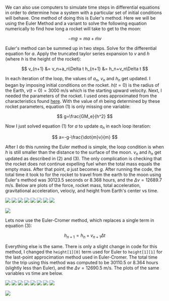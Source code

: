 We can also use computers to simulate time steps in differential equations in order to determine how a system with a particular set of initial conditions will behave. One method of doing this is Euler's method. Here we will be using the Euler Method and a variant to solve the following equation numerically to find how long a rocket will take to get to the moon:

$$
-mg=ma+\dot{m}v
$$

Euler's method can be summed up in two steps. Solve for the differential equation for $a$. Apply the truncated taylor series expansion to $v$ and $h$ (where $h$ is the height of the rocket):

$$
v_{n+1} &= v_n+a_n\Delta t
h_{n+1} &= h_n+v_n\Delta t
$$

In each iteration of the loop, the values of $a_n$, $v_n$ and $h_n$ get updated. I began by imposing initial conditions on the rocket. $h(t=0)$ is the radius of the Earth, $v(t=0)=3000$ m/s which is the starting upward velocity. Next, I needed the parameters of the rocket. I used ones approximated from the characteristics found [here](https://en.wikipedia.org/wiki/Space_Shuttle_Solid_Rocket_Booster).
With the value of $\dot{m}$ being determined by these rocket parameters, equation $(1)$ is only missing one variable: 

$$
g=\frac{GM_e}{h^2}
$$

Now I just solved equation (1) for $a$ to update $a_n$ in each loop iteration:

$$
a=-g-\frac{\dot{m}v}{m}
$$

After I do this running the Euler method is simple, the loop condition is when $h$ is still smaller than the distance to the surface of the moon. $v_n$ and $h_n$ get updated as described in $(2)$ and $(3)$. The only complication is checking that the rocket does not continue expelling fuel when the total mass equals the empty mass. After that point, $a$ just becomes $g$. After running the code, the total time it took to for the rocket to travel from the earth to the moon using Euler's method was $30123.5$ seconds or $8.368$ hours, and the $\Delta v = 12689.7$ m/s. Below are plots of the force, rocket mass, total acceleration, gravitational acceleration, velociy, and height from Earth's center vs time. 

![](images/fvta.jpg)  ![](images/fvtb.jpg)
![](images/mvta.jpg)  ![](images/mvtb.jpg)
![](images/avta.jpg)  ![](images/avtb.jpg)
![](images/gvt.jpg)   ![](images/vvt.jpg)


![](images/hvt.jpg) 

Lets now use the Euler-Cromer method, which replaces a single term in equation (3):

$$
h_{n+1}=h_n+v_{n+1}\Delta t
$$

Everything else is the same. There is only a slight change in code for this method, I changed the `height[1][0]` term used for Euler to `height[1][1]` for the last-point approcimation method used in Euler-Cromer. The total time for the trip using this method was computed to be $30110.5$ or $8.364$ hours (slightly less than Euler), and the $\Delta v = 12690.5$ m/s. The plots of the same variables vs time are below.

![](images/fvtc.jpg)  ![](images/fvtd.jpg)
![](images/mvtc.jpg)  ![](images/mvtd.jpg)
![](images/avtc.jpg)  ![](images/avtd.jpg)
![](images/gvtb.jpg)   ![](images/vvtb.jpg)


![](images/hvtb.jpg)